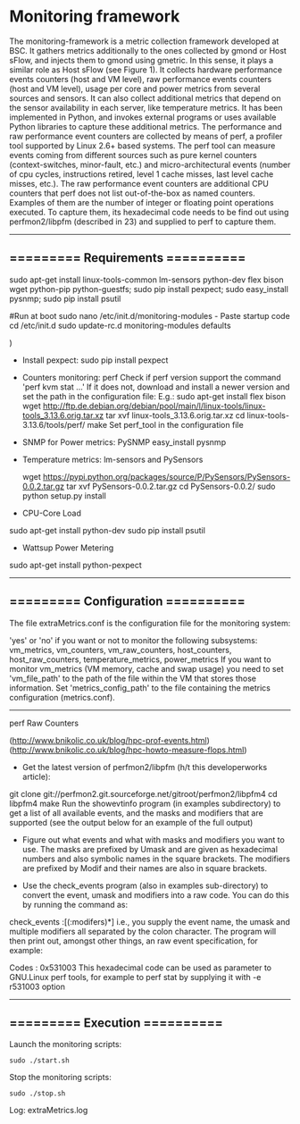 # Monitoring framework

The monitoring-framework  is a metric collection framework developed at BSC. 
It gathers metrics additionally to the ones collected by gmond or Host sFlow, and injects them to gmond using gmetric. In this sense, it plays a similar role as Host sFlow (see Figure 1). It collects hardware performance events counters (host and VM level), raw performance events counters (host and VM level), usage per core and power metrics from several sources and sensors. It can also collect additional metrics that depend on the sensor availability in each server, like temperature metrics. It has been implemented in Python, and invokes external programs or uses available Python libraries to capture these additional metrics.
The performance and raw performance event counters are collected by means of perf, a profiler tool supported by Linux 2.6+ based systems. The perf tool can measure events coming from different sources such as pure kernel counters (context-switches, minor-fault, etc.) and micro-architectural events (number of cpu cycles, instructions retired, level 1 cache misses, last level cache misses, etc.). The raw performance event counters  are additional CPU counters that perf does not list out-of-the-box as named counters. Examples of them are the number of integer or floating point operations executed. To capture them, its hexadecimal code needs to be find out using perfmon2/libpfm (described in 23) and supplied to perf to capture them.

-----------------------------
========= Requirements ==========
-----------------------------

sudo apt-get install linux-tools-common  lm-sensors  python-dev flex bison wget python-pip python-guestfs;
sudo pip install pexpect;
sudo easy_install pysnmp;
sudo pip install psutil

#Run at boot
sudo nano /etc/init.d/monitoring-modules - Paste startup code
cd /etc/init.d
sudo update-rc.d monitoring-modules defaults

)
- Install pexpect:
	sudo pip install pexpect

- Counters monitoring: perf
	Check if perf version support the command 'perf kvm stat ...'
	If it does not, download and install a newer version and set the path in the configuration file:
	E.g.:
		sudo apt-get install flex bison
		wget http://ftp.de.debian.org/debian/pool/main/l/linux-tools/linux-tools_3.13.6.orig.tar.xz
		tar xvf linux-tools_3.13.6.orig.tar.xz
		cd linux-tools-3.13.6/tools/perf/
		make
		Set perf_tool in the configuration file
	
- SNMP for Power metrics: PySNMP
	easy_install pysnmp

- Temperature metrics: lm-sensors and PySensors

	wget https://pypi.python.org/packages/source/P/PySensors/PySensors-0.0.2.tar.gz
	tar xvf PySensors-0.0.2.tar.gz
	cd PySensors-0.0.2/
	sudo python setup.py install

- CPU-Core Load 

sudo apt-get install python-dev
sudo pip install psutil

- Wattsup Power Metering 

sudo apt-get install python-pexpect


-----------------------------
========= Configuration ==========
-----------------------------

The file extraMetrics.conf is the configuration file for the monitoring system:

'yes' or 'no' if you want or not to monitor the following subsystems: vm_metrics, vm_counters, vm_raw_counters, host_counters, host_raw_counters, temperature_metrics, power_metrics
If you want to monitor vm_metrics (VM memory, cache and swap usage) you need to set 'vm_file_path' to the path of the file within the VM that stores those information.
Set 'metrics_config_path' to the file containing the metrics configuration (metrics.conf).

-----------------------------
  perf Raw Counters 

(http://www.bnikolic.co.uk/blog/hpc-prof-events.html)
(http://www.bnikolic.co.uk/blog/hpc-howto-measure-flops.html)

- Get the latest version of perfmon2/libpfm (h/t this developerworks article):

git clone git://perfmon2.git.sourceforge.net/gitroot/perfmon2/libpfm4
cd libpfm4
make
Run the showevtinfo program (in examples subdirectory) to get a list of all available events, and the masks and modifiers that are supported (see the output below for an example of the full output)

- Figure out what events and what with masks and modifiers you want to use. The masks are prefixed by Umask and are given as hexadecimal numbers and also symbolic names in the square brackets. The modifiers are prefixed by Modif and their names are also in square brackets.

- Use the check_events program (also in examples sub-directory) to convert the event, umask and modifiers into a raw code. You can do this by running the command as:

check_events <event name>:<umask>[(:modifers)*]
i.e., you supply the event name, the umask and multiple modifiers all separated by the colon character. The program will then print out, amongst other things, an raw event specification, for example:

Codes          : 0x531003
This hexadecimal code can be used as parameter to GNU.Linux perf tools, for example to perf stat by supplying it with -e r531003 option

-----------------------------
========= Execution ==========
-----------------------------

Launch the monitoring scripts:

	sudo ./start.sh

Stop the monitoring scripts:

	sudo ./stop.sh

Log:
	extraMetrics.log
